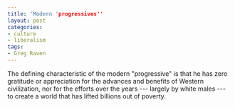 ```yaml
---
title: 'Modern 'progressives''
layout: post
categories:
- culture
- liberalism
tags:
- Greg Raven
---
```


The defining characteristic of the modern "progressive" is that he has zero gratitude or appreciation for the advances and benefits of Western civilization, nor for the efforts over the years --- largely by white males --- to create a world that has lifted billions out of poverty.
